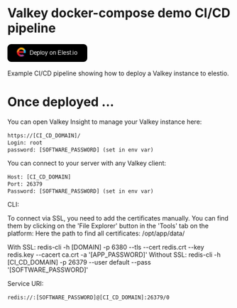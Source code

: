 # Valkey docker-compose demo CI/CD pipeline

<a href="https://dash.elest.io/deploy?source=cicd&social=dockerCompose&url=https://github.com/elestio-examples/valkey"><img src="deploy-on-elestio.png" alt="Deploy on Elest.io" width="180px" /></a>

Example CI/CD pipeline showing how to deploy a Valkey instance to elestio.

# Once deployed ...

You can open Valkey Insight to manage your Valkey instance here:

    https://[CI_CD_DOMAIN]/
    Login: root
    password: [SOFTWARE_PASSWORD] (set in env var)

You can connect to your server with any Valkey client:

    Host: [CI_CD_DOMAIN]
    Port: 26379
    Password: [SOFTWARE_PASSWORD] (set in env var)

CLI:

To connect via SSL, you need to add the certificates manually. You can find them by clicking on the 'File Explorer' button in the 'Tools' tab on the platform: Here the path to find all certificates: /opt/app/data/

With SSL: redis-cli -h [DOMAIN] -p 6380 --tls --cert redis.crt --key redis.key --cacert ca.crt -a '[APP_PASSWORD]'
Without SSL: redis-cli -h [CI_CD_DOMAIN] -p 26379 --user default --pass '[SOFTWARE_PASSWORD]'

Service URI:

    redis://:[SOFTWARE_PASSWORD]@[CI_CD_DOMAIN]:26379/0

